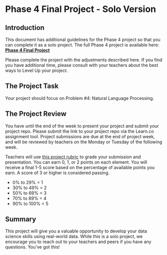 # Phase 4 Final Project - Solo Version

## Introduction

This document has additional guidelines for the Phase 4 project so that you can complete it as a solo project. The full Phase 4 project is available here: **[Phase 4 Final Project](https://github.com/learn-co-students/phase4_project_ds-west-082420)**

Please complete the project with the adjustments described here. If you find you have additional time, please consult with your teachers about the best ways to Level Up your project.

## The Project Task

Your project should focus on Problem #4: Natural Language Processing.

## The Project Review

You have until the end of the week to present your project and submit your project repo. Please submit the link to your project repo via the Learn.co assignment tool. Project submissions are due at the end of project week, and will be reviewed by teachers on the Monday or Tuesday of the following week.

Teachers will use [this project rubric](https://docs.google.com/spreadsheets/d/1hbIZUQN2qipZZQsgMQRdBKvsTYRace4r09xkgKvmW_E/edit?usp=sharing) to grade your submission and presentation. You can earn 0, 1, or 2 points on each element. You will receive a final 1-5 score based on the percentage of available points you earn. A score of 3 or higher is considered passing.

*  0% to 29% = 1
* 30% to 49% = 2
* 50% to 69% = 3
* 70% to 89% = 4
* 90% to 100% = 5

## Summary

This project will give you a valuable opportunity to develop your data science skills using real-world data. While this is a solo project, we encourage you to reach out to your teachers and peers if you have any questions. You've got this!
